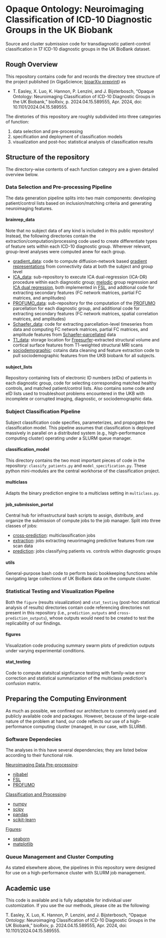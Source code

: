 # Opaque Ontology: Neuroimaging Classification of ICD-10 Diagnostic Groups in the UK Biobank
Source and cluster submission code for transdiagnostic patient-control classification in 17 ICD-10 diagnostic groups in the UK BioBank dataset.

## Rough Overview
This repository contains code for and records the directory tree structure of the project published (in GigaScience; [bioarXiv preprint](https://doi.org/10.1101/2024.04.15.589555)) as
- T. Easley, X. Luo, K. Hannon, P. Lenzini, and J. Bijsterbosch, “Opaque Ontology: Neuroimaging Classification of ICD-10 Diagnostic Groups in the UK Biobank,” bioRxiv, p. 2024.04.15.589555, Apr. 2024, doi: 10.1101/2024.04.15.589555. 

The diretories of this repository are roughly subdivided into three categories of function:
1. data selection and pre-processing
2. specification and deployment of classification models
4. visualization and post-hoc statistical analysis of classification results

## Structure of the repository

The directory-wise contents of each function category are a given detailed overview below.

### Data Selection and Pre-processing Pipeline
The data generation pipeline splits into two main components: developing patient/control lists based on inclusion/matching criteria and generating neuroimaging features.

#### brainrep_data
Note that no subject data of any kind is included in this public repository! Instead, the following directories contain the extraction/computation/processing code used to create differentiate types of feature sets within each ICD-10 diagnostic group. Wherever relevant, group-level analyses were computed anew for each group. 
- <ins>gradient_data</ins>: code to compute diffusion-network based [gradient representations](https://pubmed.ncbi.nlm.nih.gov/27791099/) from connectivity data at both the subject and group level 
- <ins>ICA_data</ins>: sub-repository to execute ICA dual-regression (ICA-DR) procedure within each diagnostic group; [melodic](https://fsl.fmrib.ox.ac.uk/fslcourse/graduate/lectures/practicals/ica/) group regression and [ICA dual regression](https://open.win.ox.ac.uk/pages/fslcourse/practicals/ica/index.html), both implemented in [FSL](https://fsl.fmrib.ox.ac.uk/fsl/docs/#/), and addtional code for extracting secondary features (FC network matrices, partial FC matrices, and amplitudes)
- <ins>PROFUMO_data</ins>: sub-repository for the computation of the [PROFUMO](https://git.fmrib.ox.ac.uk/samh/profumo) parcellation for each diagnostic group, and additional code for extracting secondary features (FC network matrices, spatial correlation matrices, and amplitudes)
- <ins>Schaefer_data</ins>: code for extracting parcellation-level timeseries from data and computing FC network matrices, partial FC matrices, and amplitude features from [Schaefer-parcellated](https://academic.oup.com/cercor/article/28/9/3095/3978804) data
- <ins>T1_data</ins>: storage location for [Freesurfer](https://surfer.nmr.mgh.harvard.edu/)-extracted structural volume and cortical surface features from T1-weighted structural MRI scans
- <ins>sociodemographic</ins>: cotains data cleaning and feature extraction code to pull sociodemographic features from the UKB biobank for all subjects.

#### subject_lists
Repository containing lists of electronic ID numbers (eIDs) of patients in each diagnostic group, code for selecting corresponding matched healthy controls, and matched patient/control lists. Also contains some code and eID lists used to troubleshoot problems encountered in the UKB with incomplete or corrupted imaging, diagnostic, or sociodemographic data.

### Subject Classification Pipeline
Subject classification code specifies, parameterizes, and propogates the classification model. This pipeline assumes that classification is deployed massively in parallel on a distributed system (e.g., high-performance computing cluster) operating under a SLURM queue manager.

#### classification_model
This directory contains the two most important pieces of code in the repository: `classify_patients.py` and `model_specification.py`. These python mini-modules are the central workhorse of the classification project.

#### multiclass
Adapts the binary prediction engine to a multiclass setting in `multiclass.py`.

#### job_submission_portal
Central hub for infrastructural bash scripts to assign, distribute, and organize the submission of compute jobs to the job manager. Split into three classes of jobs:
- <ins>cross-prediction</ins>: multiclassification jobs
- <ins>extraction</ins>: jobs extracting neuorimaging predictive features from raw scan data
- <ins>prediction</ins>: jobs classifying patients vs. controls within diagnostic groups

#### utils
General-purpose bash code to perform basic bookkeeping functions while navigating large collections of UK BioBank data on the compute cluster.

### Statistical Testing and Visualization Pipeline
Both the `figure` (results visualization) and `stat_testing` (post-hoc statistical analysis of results) directories contain code referencing directories not present in this repository (i.e., `prediction_outputs` and `cross-prediction_outputs`), whose outputs would need to be created to test the replicability of our findings.

#### figures
Visualization code producing summary swarm plots of prediction outputs under varying experimental conditions.

#### stat_testing
Code to compute statsitcal signficance testing with family-wise error correction and statistical summarization of the multiclass prediction's confusion matrix.

## Preparing the Computing Environment
As much as possible, we confined our architecture to commonly used and publicly available code and packages. However, because of the large-scale nature of the problem at hand, our code reflects our use of a high-performance computing cluster (managed, in our case, with SLURM).

### Software Dependecies
The analyses in this have several dependencies; they are listed below according to their functional role.

<ins>Neuroimaging Data Pre-processing</ins>:
- [nibabel](https://nipy.org/nibabel/)
- [FSL](https://fsl.fmrib.ox.ac.uk/fsl/docs/#/)
- [PROFUMO](https://git.fmrib.ox.ac.uk/samh/profumo)
	
<ins>Classification and Processing</ins>:
- [numpy](https://numpy.org/)
- [scipy](https://scipy.org/)
- [pandas](https://pandas.pydata.org/)
- [scikit-learn](https://scikit-learn.org/stable/)

<ins>Figures</ins>:
- [seaborn](https://seaborn.pydata.org/)
- [matplotlib](https://matplotlib.org/stable/index.html)
	

### Queue Management and Cluster Computing
As stated elsewhere above, the pipelines in this repository were designed for use on a high-performance cluster with SLURM job management.

## Academic use

This code is available and is fully adaptable for individual user customization. If you use the our methods, please cite as the following:

T. Easley, X. Luo, K. Hannon, P. Lenzini, and J. Bijsterbosch, “Opaque Ontology: Neuroimaging Classification of ICD-10 Diagnostic Groups in the UK Biobank,” bioRxiv, p. 2024.04.15.589555, Apr. 2024, doi: 10.1101/2024.04.15.589555. 
